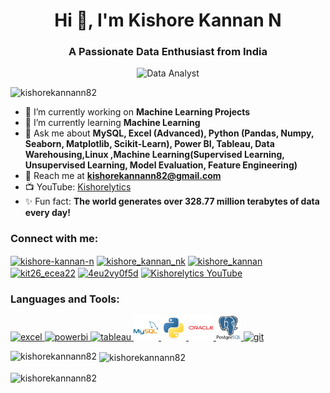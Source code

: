 <h1 align="center">Hi 👋, I'm Kishore Kannan N</h1>
<h3 align="center">A Passionate Data Enthusiast from India</h3>
<p align="center">
  <img alt="Data Analyst" width="400" src="https://capturly.com/blog/wp-content/uploads/2018/02/Data-Website-Analytics.gif">
</p>

<p align="left"> <img src="https://komarev.com/ghpvc/?username=kishorekannann82&label=Profile%20views&color=0e75b6&style=flat" alt="kishorekannann82" /> </p>

- 🔧 I’m currently working on **Machine Learning Projects**
- 🌟 I’m currently learning **Machine Learning**
- 💬 Ask me about **MySQL, Excel (Advanced), Python (Pandas, Numpy, Seaborn, Matplotlib, Scikit-Learn), Power BI, Tableau, Data Warehousing,Linux ,Machine Learning(Supervised Learning, Unsupervised Learning, Model Evaluation, Feature Engineering)**
- 💌 Reach me at **kishorekannann82@gmail.com**
- 📺 YouTube: [Kishorelytics](https://www.youtube.com/@Kishorelytics)
- ✨ Fun fact: **The world generates over 328.77 million terabytes of data every day!**

<h3 align="left">Connect with me:</h3>
<p align="left">
<a href="https://www.linkedin.com/in/kishore-kannan-n-/" target="blank"><img align="center" src="https://raw.githubusercontent.com/rahuldkjain/github-profile-readme-generator/master/src/images/icons/Social/linked-in-alt.svg" alt="kishore-kannan-n" height="30" width="40" /></a>
<a href="https://instagram.com/kishore_kannan_nk" target="blank"><img align="center" src="https://raw.githubusercontent.com/rahuldkjain/github-profile-readme-generator/master/src/images/icons/Social/instagram.svg" alt="kishore_kannan_nk" height="30" width="40" /></a>
<a href="https://www.codechef.com/users/kishore_kannan" target="blank"><img align="center" src="https://cdn.jsdelivr.net/npm/simple-icons@3.1.0/icons/codechef.svg" alt="kishore_kannan" height="30" width="40" /></a>
<a href="https://www.hackerrank.com/kit26_ecea22" target="blank"><img align="center" src="https://raw.githubusercontent.com/rahuldkjain/github-profile-readme-generator/master/src/images/icons/Social/hackerrank.svg" alt="kit26_ecea22" height="30" width="40" /></a>
<a href="https://www.leetcode.com/4eu2vy0f5d" target="blank"><img align="center" src="https://raw.githubusercontent.com/rahuldkjain/github-profile-readme-generator/master/src/images/icons/Social/leet-code.svg" alt="4eu2vy0f5d" height="30" width="40" /></a>
<a href="https://www.youtube.com/@Kishorelytics" target="blank"><img align="center" src="https://cdn-icons-png.flaticon.com/512/1384/1384060.png" alt="Kishorelytics YouTube" height="30" width="40" /></a>
</p>

<h3 align="left">Languages and Tools:</h3>
<p align="left">
  <a href="https://www.microsoft.com/en-us/microsoft-365/excel" target="_blank" rel="noreferrer"> <img src="https://upload.wikimedia.org/wikipedia/commons/8/86/Microsoft_Excel_2013-2019_logo.svg" alt="excel" width="40" height="40"/> </a>
  <a href="https://powerbi.microsoft.com/" target="_blank" rel="noreferrer"> <img src="https://upload.wikimedia.org/wikipedia/commons/c/cf/New_Power_BI_Logo.svg" alt="powerbi" width="40" height="40"/> </a>
  <a href="https://www.tableau.com/" target="_blank" rel="noreferrer"> <img src="https://upload.wikimedia.org/wikipedia/commons/4/4b/Tableau_Logo.png" alt="tableau" width="40" height="40"/> </a>
  <a href="https://www.mysql.com/" target="_blank" rel="noreferrer"> <img src="https://raw.githubusercontent.com/devicons/devicon/master/icons/mysql/mysql-original-wordmark.svg" alt="mysql" width="40" height="40"/> </a>
  <a href="https://www.python.org" target="_blank" rel="noreferrer"> <img src="https://raw.githubusercontent.com/devicons/devicon/master/icons/python/python-original.svg" alt="python" width="40" height="40"/> </a>
  <a href="https://www.oracle.com/" target="_blank" rel="noreferrer"> <img src="https://raw.githubusercontent.com/devicons/devicon/master/icons/oracle/oracle-original.svg" alt="oracle" width="40" height="40"/> </a>
  <a href="https://www.postgresql.org" target="_blank" rel="noreferrer"> <img src="https://raw.githubusercontent.com/devicons/devicon/master/icons/postgresql/postgresql-original-wordmark.svg" alt="postgresql" width="40" height="40"/> </a>
  <a href="https://git-scm.com/" target="_blank" rel="noreferrer"> <img src="https://www.vectorlogo.zone/logos/git-scm/git-scm-icon.svg" alt="git" width="40" height="40"/> </a>
</p>

<p><img align="left" src="https://github-readme-stats.vercel.app/api/top-langs?username=kishorekannann82&show_icons=true&locale=en&layout=compact" alt="kishorekannann82" /></p>
<p>&nbsp;<img align="center" src="https://github-readme-stats.vercel.app/api?username=kishorekannann82&show_icons=true&locale=en" alt="kishorekannann82" /></p>
<p><img align="center" src="https://github-readme-streak-stats.herokuapp.com/?user=kishorekannann82&" alt="kishorekannann82" /></p>
